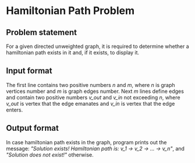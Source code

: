 # Hamiltonian Path Problem
## Problem statement
For a given directed unweighted graph, it is
required to determine whether a hamiltonian path
exists in it and, if it exists, to display it.
## Input format
The first line contains two positive numbers
*n* and *m*, where *n* is graph vertices number
and *m* is graph edges number.
Next *m* lines define edges and contain two positive
numbers *v_out* and *v_in* not exceeding *n*,
where *v_out* is vertex that the edge emanates
and *v_in* is vertex that the edge enters.
## Output format
In case hamiltonian path exists in the graph, program
prints out the message: *"Solution exists!*
*Hamiltonian path is: v_1 -> v_2 -> ... -> v_n"*,
and *"Solution does not exist!"* otherwise.